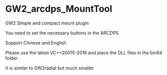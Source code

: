 # GW2_arcdps_MountTool
GW2 Simple and compact mount plugin

You need to set the necessary buttons in the ARCDPS

Support Chinese and English

Please use the latest VC++20015-2019 and place the DLL files in the bin64 folder

It is similar to GW2radial but much smaller
